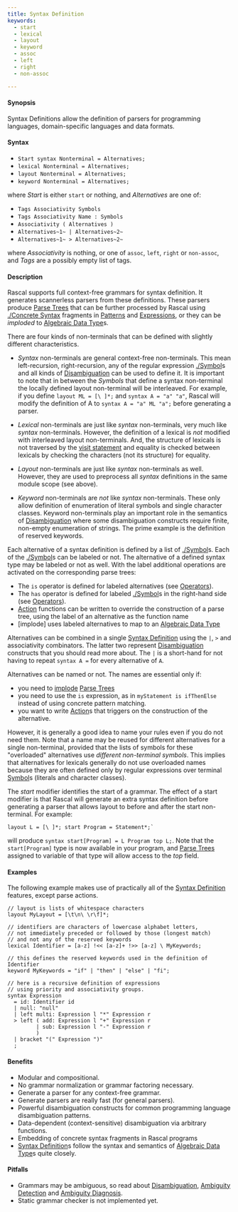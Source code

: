 ```yaml
---
title: Syntax Definition
keywords:
  - start
  - lexical
  - layout
  - keyword
  - assoc
  - left
  - right
  - non-assoc

---
```


#### Synopsis

Syntax Definitions allow the definition of parsers for programming languages, domain-specific languages and data formats.

#### Syntax

*  `Start syntax Nonterminal = Alternatives;`
*  `lexical Nonterminal = Alternatives;`
*  `layout Nonterminal = Alternatives;`
*  `keyword Nonterminal = Alternatives;`

where _Start_ is either `start` or nothing, and _Alternatives_ are one of:

*  `Tags Associativity Symbols`
*  `Tags Associativity Name : Symbols`
*  `Associativity ( Alternatives )`
*  `Alternatives~1~ | Alternatives~2~`  
*  `Alternatives~1~ > Alternatives~2~`  

where _Associativity_ is nothing, or one of `assoc`, `left`, `right` or `non-assoc`, and _Tags_ are a possibly empty list of tags.

#### Description

Rascal supports full context-free grammars for syntax definition. It generates scannerless parsers from these definitions. 
These parsers produce [Parse Trees](../../../Rascal/Declarations/SyntaxDefinition/ParseTrees) that can be further processed by Rascal using [./Concrete Syntax](../../../Rascal/Expressions/ConcreteSyntax) fragments
 in [Patterns](../../../Rascal/Patterns) and [Expressions](../../../Rascal/Expressions), or they can be _imploded_ to [Algebraic Data Type](../../../Rascal/Declarations/AlgebraicDataType)s.

There are four kinds of non-terminals that can be defined with slightly different characteristics.

*  _Syntax_ non-terminals are general context-free non-terminals. This mean left-recursion, right-recursion, any of the regular expression [./Symbol](../../../Rascal/Declarations/SyntaxDefinition/Symbol)s and all kinds of [Disambiguation](../../../Rascal/Declarations/SyntaxDefinition/Disambiguation) can be used to define it.
   It is important to note that in between the _Symbols_ that define a syntax non-terminal the locally defined layout non-terminal will be interleaved. 
   For example, if you define `layout ML = [\ ]*;` and `syntax A = "a" "a"`, Rascal will modify the definition of A to `syntax A = "a" ML "a";` before generating a parser.

*  _Lexical_ non-terminals are just like _syntax_ non-terminals, very much like _syntax_ non-terminals. 
   However, the definition of a lexical is _not_ modified with interleaved layout non-terminals. 
   And, the structure of lexicals is not traversed by the [visit statement](../../../Rascal/Statements/Visit/) and equality is checked between lexicals 
   by checking the characters (not its structure) for equality. 

*  _Layout_ non-terminals are just like _syntax_ non-terminals as well. However, they are used to preprocess all _syntax_ definitions in the same module scope (see above).

*  _Keyword_ non-terminals are _not_ like _syntax_ non-terminals. These only allow definition of enumeration of literal 
   symbols and single character classes. Keyword non-terminals play an important role in the semantics of [Disambiguation](../../../Rascal/Declarations/SyntaxDefinition/Disambiguation)
   where some disambiguation constructs require finite, non-empty enumeration of strings. 
   The prime example is the definition of reserved keywords.

Each alternative of a syntax definition is defined by a list of [./Symbol](../../../Rascal/Declarations/SyntaxDefinition/Symbol)s. Each of the [./Symbol](../../../Rascal/Declarations/SyntaxDefinition/Symbol)s can be labeled or not.
The alternative of a defined syntax type may be labeled or not as well. With the label additional operations are activated on the corresponding parse trees:

*  The `is` operator is defined for labeled alternatives (see [Operators](../../../Rascal/Expressions/Operators)).
*  The `has` operator is defined for labeled [./Symbol](../../../Rascal/Declarations/SyntaxDefinition/Symbol)s in the right-hand side (see [Operators](../../../Rascal/Expressions/Operators)).
*  [Action](../../../Rascal/Declarations/SyntaxDefinition/Action) functions can be written to override the construction of a parse tree, using the label of an alternative as the function name
*  [implode] uses labeled alternatives to map to an [Algebraic Data Type](../../../Rascal/Declarations/AlgebraicDataType)

Alternatives can be combined in a single [Syntax Definition](../../../Rascal/Declarations/SyntaxDefinition) using the `|`, `>` and associativity combinators.
The latter two represent [Disambiguation](../../../Rascal/Declarations/SyntaxDefinition/Disambiguation) constructs that you should read more about. The `|` is a short-hand for not having to repeat `syntax A =` for every alternative of `A`.

Alternatives can be named or not. The names are essential only if:

*  you need to [implode](../../../Library/ParseTree.md#ParseTree-implode/) [Parse Trees](../../../Rascal/Declarations/SyntaxDefinition/ParseTrees)
*  you need to use the `is` expression, as in `myStatement is ifThenElse` instead of using concrete pattern matching.
*  you want to write [Action](../../../Rascal/Declarations/SyntaxDefinition/Action)s that triggers on the construction of the alternative.

However, it is generally a good idea to name your rules even if you do not need them. 
Note that a name may be reused for different alternatives for a single non-terminal, 
provided that the lists of symbols for these "overloaded" alternatives use _different non-terminal symbols_. 
This implies that alternatives for lexicals generally do not use overloaded names because they are often 
defined only by regular expressions over terminal [Symbol](../../../Rascal/Declarations/SyntaxDefinition/Symbol)s (literals and character classes).

The _start_ modifier identifies the start of a grammar. 
The effect of a start modifier is that Rascal will generate an extra syntax definition before generating a parser
that allows layout to before and after the start non-terminal. 
For example:
```rascal
layout L = [\ ]*; start Program = Statement*;`
```
will produce `syntax start[Program] = L Program top L;`. 
Note that the `start[Program]` type is now available in your program, and [Parse Trees](../../../Rascal/Declarations/SyntaxDefinition/ParseTrees) assigned to variable of that 
type will allow access to the _top_ field.

#### Examples

The following example makes use of practically all of the [Syntax Definition](../../../Rascal/Declarations/SyntaxDefinition) features, except parse actions.
```rascal
// layout is lists of whitespace characters
layout MyLayout = [\t\n\ \r\f]*;

// identifiers are characters of lowercase alphabet letters, 
// not immediately preceded or followed by those (longest match)
// and not any of the reserved keywords
lexical Identifier = [a-z] !<< [a-z]+ !>> [a-z] \ MyKeywords;

// this defines the reserved keywords used in the definition of Identifier
keyword MyKeywords = "if" | "then" | "else" | "fi";

// here is a recursive definition of expressions 
// using priority and associativity groups.
syntax Expression 
  = id: Identifier id
  | null: "null"
  | left multi: Expression l "*" Expression r
  > left ( add: Expression l "+" Expression r
         | sub: Expression l "-" Expression r
         )
  | bracket "(" Expression ")"
  ;
```

#### Benefits

*  Modular and compositional.
*  No grammar normalization or grammar factoring necessary.
*  Generate a parser for any context-free grammar.
*  Generate parsers are really fast (for general parsers).
*  Powerful disambiguation constructs for common programming language disambiguation patterns.
*  Data-dependent (context-sensitive) disambiguation via arbitrary functions.
*  Embedding of concrete syntax fragments in Rascal programs
*  [Syntax Definition](../../../Rascal/Declarations/SyntaxDefinition)s follow the syntax and semantics of [Algebraic Data Type](../../../Rascal/Declarations/AlgebraicDataType)s quite closely.

#### Pitfalls

*  Grammars may be ambiguous, so read about [Disambiguation](../../../Rascal/Declarations/SyntaxDefinition/Disambiguation), [Ambiguity Detection](../../../Rascal/Declarations/SyntaxDefinition/AmbiguityDetection) and [Ambiguity Diagnosis](../../../Rascal/Declarations/SyntaxDefinition/AmbiguityDiagnosis).
*  Static grammar checker is not implemented yet.


